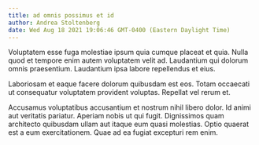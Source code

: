 ```yaml
---
title: ad omnis possimus et id
author: Andrea Stoltenberg
date: Wed Aug 18 2021 19:06:46 GMT-0400 (Eastern Daylight Time)
---
```

Voluptatem esse fuga molestiae ipsum quia cumque placeat et quia. Nulla quod et tempore enim autem voluptatem velit ad. Laudantium qui dolorum omnis praesentium. Laudantium ipsa labore repellendus et eius.

 Laboriosam et eaque facere dolorum quibusdam est eos. Totam occaecati ut consequatur voluptatem provident voluptas. Repellat vel rerum et.

 Accusamus voluptatibus accusantium et nostrum nihil libero dolor. Id animi aut veritatis pariatur. Aperiam nobis ut qui fugit. Dignissimos quam architecto quibusdam ullam aut itaque eum quasi molestias. Optio quaerat est a eum exercitationem. Quae ad ea fugiat excepturi rem enim.
